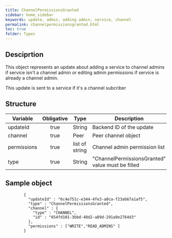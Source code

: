 ```yaml
---
title: ChannelPermissionsGranted
sidebar: home_sidebar
keywords: update, admin, adding admin, service, channel
permalink: channelpermissionsgranted.html
toc: true
folder: Types
---
```


## Desciprtion

<p> This object represents an update about adding a service to channel admins if service isn't a channel admin or editing admin permissions if service is already a channel admin.
</p>
<p>This update is sent to a  service if it's a channel subcriber
</p>

## Structure

| Variable  | Obligative  |Type| Description
|---|:---:|---|---|
| updateId  | true |String| Backend ID of the update |
| channel  | true |Peer| Peer channel object |
| permissions  | true |list of string| Channel admin permission list |
| type  | true | String | "ChannelPermissionsGranted" value must be filled

## Sample object

```
		{
          "updateId" : "6c4e751c-e344-4fe3-a0ca-f23ab67a1af5",
          "type" : "ChannelPermissionsGranted",
          "channel" : {
            "type" : "CHANNEL",
            "id" : "654fd101-3bbd-40d2-a89d-291a9e2764d3"
          },
          "permissions" : ["WRITE","READ_ADMINS" ]
        }
```